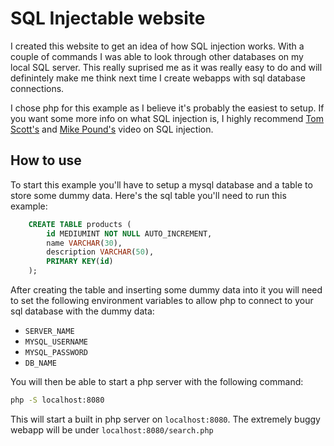 
# SQL Injectable website

I created this website to get an idea of how SQL injection works. With a couple of commands I was able to look through other databases on my local SQL server. This really suprised me as it was really easy to do and will definintely make me think next time I create webapps with sql database connections.

I chose php for this example as I believe it's probably the easiest to setup. If you want some more info on what SQL injection is, I highly recommend [Tom Scott's](https://www.youtube.com/watch?v=_jKylhJtPmI) and [Mike Pound's](https://www.youtube.com/watch?v=ciNHn38EyRc) video on SQL injection.

## How to use

To start this example you'll have to setup a mysql database and a table to store some dummy data. Here's the sql table you'll need to run this example:

```sql
    CREATE TABLE products (
        id MEDIUMINT NOT NULL AUTO_INCREMENT,
        name VARCHAR(30),
        description VARCHAR(50),
        PRIMARY KEY(id)
    );
```

After creating the table and inserting some dummy data into it you will need to set the following environment variables to allow php to connect to your sql database with the dummy data:

- `SERVER_NAME`
- `MYSQL_USERNAME`
- `MYSQL_PASSWORD`
- `DB_NAME`

You will then be able to start a php server with the following command:

```bash
php -S localhost:8080
```

This will start a built in php server on `localhost:8080`. The extremely buggy webapp will be under `localhost:8080/search.php`
